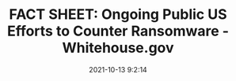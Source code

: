 ---
"title": "FACT SHEET: Ongoing Public US Efforts to Counter Ransomware - Whitehouse.gov"
"date": "2021-10-13 9:2:14"
"feed_name": "GOOGLENEWSINDUSTRIAL"
"feed_website": "https://news.google.com/search?q=industrial%2Bincident&hl=en-US&gl=US&ceid=US:en"
"feed_rss": "https://news.google.com/rss/search?q=industrial%2Bincident&hl=en-US&gl=US&ceid=US:en"
"link": "https://www.whitehouse.gov/briefing-room/statements-releases/2021/10/13/fact-sheet-ongoing-public-u-s-efforts-to-counter-ransomware/"
"source": "{'href': 'https://www.whitehouse.gov', 'title': 'Whitehouse.gov'}"
"file": "_posts/2021-1-1-edd2f43c5cd4e5d6d7f4a75917e7ea4f6357b565.md"
"accident": "0"
"drilling": "0"
"dead": "0"
"injured": "0"
"arrested": "0"
"place": "unknown place"
"where": "unknown site"
"causes": "unknown"
"place_uri": "unknown place"
---